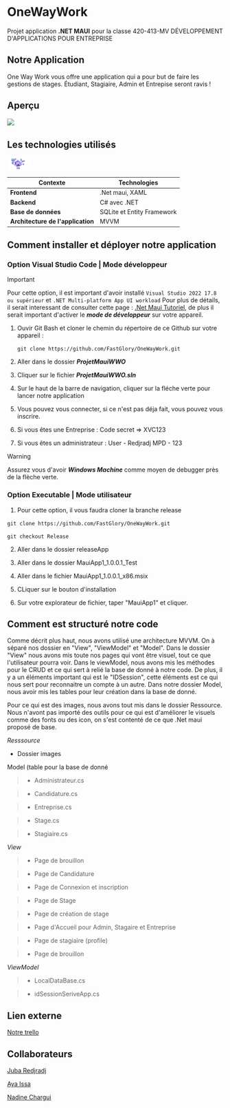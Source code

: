 # OneWayWork
Projet application **.NET MAUI** pour la classe 420-413-MV DÉVELOPPEMENT D'APPLICATIONS POUR ENTREPRISE

## Notre Application
One Way Work vous offre une application qui a pour but de faire les gestions de stages. Étudiant, Stagiaire, Admin et Entrepise seront ravis !

## Aperçu
![](https://github.com/FastGlory/OneWayWork/blob/main/apercuApp/MauiApp12024-05-1107-58-07-ezgif.com-video-to-gif-converter%20(1).gif)

## Les technologies utilisés 

<img src="https://github.com/FastGlory/OneWayWork/blob/main/apercuApp/dotnet-bot-maui-cross-platform-development.png" alt="image" width="10%" height="auto">

| Contexte  | Technologies |
| ------------- | ------------- |
| **Frontend** | .Net maui, XAML |                                       
| **Backend** | C# avec .NET |
| **Base de données** | SQLite et Entity Framework |
| **Architecture de l'application** | MVVM |

## Comment installer et déployer notre application

### Option Visual Studio Code | Mode développeur
> [!IMPORTANT]
> Pour cette option, il est important d'avoir installé `Visual Studio 2022 17.8 ou supérieur` et `.NET Multi-platform App UI workload`
>  Pour plus de détails, il serait interessant de consulter cette page : [.Net Maui Tutoriel](https://dotnet.microsoft.com/en-us/learn/maui/first-app-tutorial/install), de plus il serait important d'activer le ***mode de développeur*** sur votre appareil.

1. Ouvir Git Bash et cloner le chemin du répertoire de ce Github sur votre appareil : 
   ```
   git clone https://github.com/FastGlory/OneWayWork.git
   ```
2. Aller dans le dossier ***ProjetMauiWWO***

3. Cliquer sur le fichier ***ProjetMauiWWO.sln***

4. Sur le haut de la barre de navigation, cliquer sur la fléche verte pour lancer notre application

5. Vous pouvez vous connecter, si ce n'est pas déja fait, vous pouvez vous inscrire.
  
7. Si vous êtes une Entreprise : Code secret => XVC123
8. Si vous êtes un administrateur : User - Redjradj  MPD - 123


> [!WARNING]
> Assurez vous d'avoir ***Windows Machine*** comme moyen de debugger près de la flèche verte.


### Option Executable | Mode utilisateur

1. Pour cette option, il vous faudra cloner la branche release

```
git clone https://github.com/FastGlory/OneWayWork.git
```
```
git checkout Release
```

2. Aller dans le dossier releaseApp

3. Aller dans le dossier MauiApp1_1.0.0.1_Test

4. Aller dans le fichier MauiApp1_1.0.0.1_x86.msix

5. CLiquer sur le bouton d'installation

6. Sur votre explorateur de fichier, taper "MauiApp1" et cliquer.


## Comment est structuré notre code

Comme décrit plus haut, nous avons utilisé une architecture MVVM. On à séparé nos dossier en "View", "ViewModel" et "Model". Dans le dossier "View" nous avons mis toute nos pages qui vont être visuel, tout ce que l'utilisateur pourra voir. Dans le viewModel, nous avons mis les méthodes pour le CRUD et ce qui sert à relié la base de donné à notre code. De plus, il y a un éléments important qui est le "IDSession", cette éléments est ce qui nous sert pour reconnaitre un compte à un autre. Dans notre dossier Model, nous avoir mis les tables pour leur création dans la base de donné.

Pour ce qui est des images, nous avons tout mis dans le dossier Ressource. Nous n'avont pas importé des outils pour ce qui est d'améliorer le visuels comme des fonts ou des icon, on s'est contenté de ce que .Net maui proposé de base.

*Resssource*

- Dossier images

Model (table pour la base de donné

 >*   Administrateur.cs
   
 >*  Candidature.cs
   
 >* Entreprise.cs
   
 >*  Stage.cs
   
 >*  Stagiaire.cs

*View*
   >* Page de brouillon 
   
   >* Page de Candidature 
   
   >* Page de Connexion et inscription 
   
   >* Page de Stage 
   
   >* Page de création de stage
   
   >* Page d'Accueil pour Admin, Stagaire et Entreprise
   
   >* Page de stagiaire (profile) 
   
   >* Page de brouillon 

*ViewModel*

   >* LocalDataBase.cs
   
   >* idSessionSeriveApp.cs




## Lien externe
[Notre trello](https://trello.com/invite/b/RDL4M1o0/ATTI6310eb61ccd7765e676c0b5163f53407686A2745/onewaywork)


## Collaborateurs
[Juba Redjradj](https://github.com/FastGlory)

[Aya Issa](https://github.com/AyaIssa1)

[Nadine Chargui](https://github.com/Nchargui)
